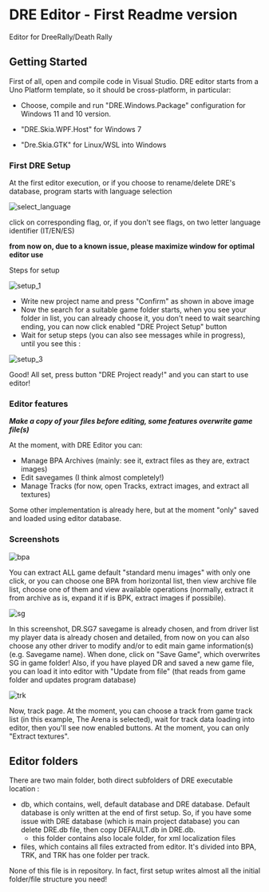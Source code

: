 # DRE Editor - First Readme version

Editor for DreeRally/Death Rally

## Getting Started

First of all, open and compile code in Visual Studio. DRE editor starts from a Uno Platform template, so it should be cross-platform, in particular:

- Choose, compile and run "DRE.Windows.Package" configuration for Windows 11 and 10 version.

- "DRE.Skia.WPF.Host" for Windows 7

- "Dre.Skia.GTK" for Linux/WSL into Windows

### First DRE Setup

At the first editor execution, or if you choose to rename/delete DRE's database, program starts with language selection 

![select_language](https://user-images.githubusercontent.com/37436823/160473012-2bdc6127-cc07-40bf-8fc7-6ea9751e3ef8.png)

click on corresponding flag, or, if you don't see flags, on two letter language identifier (IT/EN/ES)

**from now on, due to a known issue, please maximize window for optimal editor use**

Steps for setup

![setup_1](https://user-images.githubusercontent.com/37436823/160474424-c6e0e056-d7a9-4fff-8df1-55b93d3b28b8.png)

- Write new project name and press "Confirm" as shown in above image
- Now the search for a suitable game folder starts, when you see your folder in list, you can already choose it, you don't need to wait searching ending, you can now click enabled "DRE Project Setup" button
- Wait for setup steps (you can also see messages while in progress), until you see this :

![setup_3](https://user-images.githubusercontent.com/37436823/160475613-91bde35f-a3e4-492a-b01a-61b9173f0318.png)

Good! All set, press button "DRE Project ready!" and you can start to use editor!

### Editor features

***Make a copy of your files before editing, some features overwrite game file(s)***

At the moment, with DRE Editor you can:

- Manage BPA Archives (mainly: see it, extract files as they are, extract images)
- Edit savegames (I think almost completely!)
- Manage Tracks (for now, open Tracks, extract images, and extract all textures)

Some other implementation is already here, but at the moment "only" saved and loaded using editor database.

### Screenshots

![bpa](https://user-images.githubusercontent.com/37436823/160477589-e7ef8af7-bef3-43af-89a0-a2bc1dd996bf.png)

 You can extract ALL game default "standard menu images" with only one click, or you can choose one BPA from horizontal list, then view archive file list, choose one of them and view available operations (normally, extract it from archive as is, expand it if is BPK, extract images if possibile).
 
 ![sg](https://user-images.githubusercontent.com/37436823/160478363-475b1cf7-28a3-4288-8466-903740717a1f.png)

In this screenshot, DR.SG7 savegame is already chosen, and from driver list my player data is already chosen and detailed, from now on you can also choose any other driver to modify and/or to edit main game information(s) (e.g. Savegame name).
When done, click on "Save Game", which overwrites SG in game folder! Also, if you have played DR and saved a new game file, you can load it into editor with "Update from file" (that reads from game folder and updates program database)

![trk](https://user-images.githubusercontent.com/37436823/160479424-d3138525-7130-4b62-97f7-c486ac09aa35.png)

Now, track page. At the moment, you can choose a track from game track list (in this example, The Arena is selected), wait for track data loading into editor, then you'll see now enabled buttons.
At the moment, you can only "Extract textures".

## Editor folders

There are two main folder, both direct subfolders of DRE executable location : 

- db, which contains, well, default database and DRE database. Default database is only written at the end of first setup. So, if you have some issue with DRE database (which is main project database) you can delete DRE.db file, then copy DEFAULT.db in DRE.db.
  - this folder contains also locale folder, for xml localization files
- files, which contains all files extracted from editor. It's divided into BPA, TRK, and TRK has one folder per track.

None of this file is in repository. In fact, first setup writes almost all the initial folder/file structure you need!
